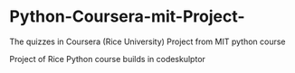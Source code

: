 Python-Coursera-mit-Project-
============================
The quizzes in Coursera (Rice University)
Project from MIT python course

Project of Rice Python course builds in codeskulptor
